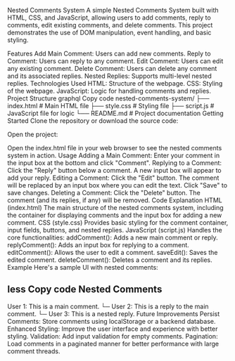 Nested Comments System
A simple Nested Comments System built with HTML, CSS, and JavaScript, allowing users to add comments, reply to comments, edit existing comments, and delete comments. This project demonstrates the use of DOM manipulation, event handling, and basic styling.

Features
Add Main Comment: Users can add new comments.
Reply to Comment: Users can reply to any comment.
Edit Comment: Users can edit any existing comment.
Delete Comment: Users can delete any comment and its associated replies.
Nested Replies: Supports multi-level nested replies.
Technologies Used
HTML: Structure of the webpage.
CSS: Styling of the webpage.
JavaScript: Logic for handling comments and replies.
Project Structure
graphql
Copy code
nested-comments-system/
├── index.html    # Main HTML file
├── style.css     # Styling file
├── script.js     # JavaScript file for logic
└── README.md     # Project documentation
Getting Started
Clone the repository or download the source code:



Open the project:

Open the index.html file in your web browser to see the nested comments system in action.
Usage
Adding a Main Comment:
Enter your comment in the input box at the bottom and click "Comment".
Replying to a Comment:
Click the "Reply" button below a comment. A new input box will appear to add your reply.
Editing a Comment:
Click the "Edit" button. The comment will be replaced by an input box where you can edit the text. Click "Save" to save changes.
Deleting a Comment:
Click the "Delete" button. The comment (and its replies, if any) will be removed.
Code Explanation
HTML (index.html)
The main structure of the nested comments system, including the container for displaying comments and the input box for adding a new comment.
CSS (style.css)
Provides basic styling for the comment container, input fields, buttons, and nested replies.
JavaScript (script.js)
Handles the core functionalities:
addComment(): Adds a new main comment or reply.
replyComment(): Adds an input box for replying to a comment.
editComment(): Allows the user to edit a comment.
saveEdit(): Saves the edited comment.
deleteComment(): Deletes a comment and its replies.
Example
Here's a sample UI with nested comments:

less
Copy code
Nested Comments
---------------------------
User 1: This is a main comment.
    └─ User 2: This is a reply to the main comment.
        └─ User 3: This is a nested reply.
Future Improvements
Persist Comments: Store comments using localStorage or a backend database.
Enhanced Styling: Improve the user interface and experience with better styling.
Validation: Add input validation for empty comments.
Pagination: Load comments in a paginated manner for better performance with large comment threads.
